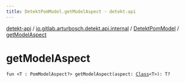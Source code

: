 ```yaml
---
title: DetektPomModel.getModelAspect - detekt-api
---
```


[detekt-api](../../index.html) / [io.gitlab.arturbosch.detekt.api.internal](../index.html) / [DetektPomModel](index.html) / [getModelAspect](./get-model-aspect.html)

# getModelAspect

`fun <T : PomModelAspect?> getModelAspect(aspect: `[`Class`](https://docs.oracle.com/javase/8/docs/api/java/lang/Class.html)`<T>): T?`